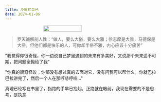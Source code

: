 ```yaml
---
title: 矛盾的自己
date: 2024-01-06
---
```


<div style="display: flex;justify-content: center;">
<img src="https://cdn.jsdelivr.net/gh/jiechen257/personal-gallery@main/img/202401071110284.jpeg" style="width: 50%;">
</div>

> 罗天诚解剖人性：“做人，要么大俗，要么大雅；徐志摩是大雅，马德保是大俗，但他们都是快乐的人，可你却半俗不雅，内心应该十分痛苦”

"我觉得你很奇怪，你一边说自己梦里遇到的未来有多美好，又说那个未来遥不可期，把问题全抛给了我"

"你真的很奇怪诶；你都没有想过真的去面对它，没有问我可以帮什么，你就巴拉巴拉讲完了，然后一个人在那哼哧哼哧..."

真理已经写在书里了，指路的手早已抬起，正路就在眼前，我现在需要的不是思考，是执念
